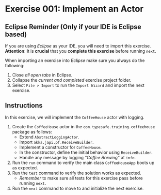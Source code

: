 # Exercise 001: Implement an Actor

## Eclipse Reminder (Only if your IDE is Eclipse based)

If you are using *Eclipse* as your IDE, you will need to import this exercise. **Attention**: It is **crucial** that you **complete this exercise** before running `next`.

When importing an exercise into *Eclipse* make sure you always do the following:

1. Close *all open tabs* in Eclipse.
2. Collapse the *current and completed* exercise project folder.
3. Select `File > Import` to run the `Import Wizard` and import the next exercise.

## Instructions

In this exercise, we will implement the `CoffeeHouse` actor with logging.

1. Create the `CoffeeHouse` actor in the `com.typesafe.training.coffeehouse` package as follows:
    - Extend `AbstractLoggingActor`.
    - Import `akka.japi.pf.ReceiveBuilder`.
    - Implement a constructor for `CoffeeHouse`.
    - In the constructor, define the initial behavior using `ReceiveBuilder`.
    - Handle any message by logging *"Coffee Brewing"* at `info`.
2. Run the `run` command to verify the main class `CoffeeHouseApp` boots up as expected.
3. Run the `test` command to verify the solution works as expected.
    - *Remember* to make sure all tests for this exercise pass before running `next`.
4. Run the `next` command to move to and initialize the next exercise.
